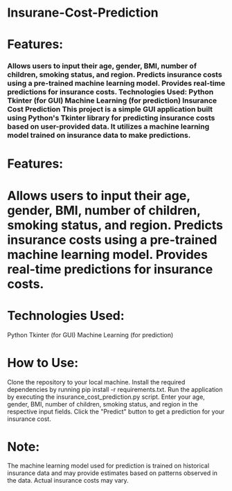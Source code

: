 # Insurane-Cost-Prediction
<h1>Features:</h1>
<h3>Allows users to input their age, gender, BMI, number of children, smoking status, and region. Predicts insurance costs using a pre-trained machine learning model. Provides real-time predictions for insurance costs. Technologies Used: Python Tkinter (for GUI) Machine Learning (for prediction)
Insurance Cost Prediction
This project is a simple GUI application built using Python's Tkinter library for predicting insurance costs based on user-provided data. It utilizes a machine learning model trained on insurance data to make predictions.</h3>

<h1>Features:<h1>
Allows users to input their age, gender, BMI, number of children, smoking status, and region.
Predicts insurance costs using a pre-trained machine learning model.
Provides real-time predictions for insurance costs.
<h1>Technologies Used:</h1>
Python
Tkinter (for GUI)
Machine Learning (for prediction)
<h1>How to Use:</h1>
Clone the repository to your local machine.
Install the required dependencies by running pip install -r requirements.txt.
Run the application by executing the insurance_cost_prediction.py script.
Enter your age, gender, BMI, number of children, smoking status, and region in the respective input fields.
Click the "Predict" button to get a prediction for your insurance cost.
<h1>Note:</h1>
The machine learning model used for prediction is trained on historical insurance data and may provide estimates based on patterns observed in the data. Actual insurance costs may vary.
